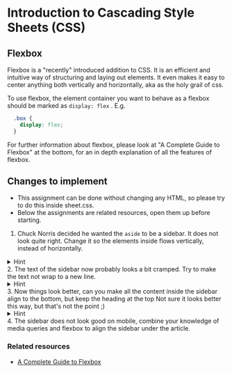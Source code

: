 # Introduction to Cascading Style Sheets (CSS)

## Flexbox
Flexbox is a "recently" introduced addition to CSS. It is an efficient and intuitive way of structuring and laying out elements.
It even makes it easy to center anything both vertically and horizontally, aka as the holy grail of css.

To use flexbox, the element container you want to behave as a flexbox should be marked as `display: flex` .
E.g. 

```css
  .box {
    display: flex;
  }
```

For further information about flexbox, please look at "A Complete Guide to Flexbox" at the bottom, for an in depth explanation of all the features of flexbox.

## Changes to implement
* This assignment can be done without changing any HTML, so please try to do this inside sheet.css.
* Below the assignments are related resources, open them up before starting.

1. Chuck Norris decided he wanted the `aside` to be a sidebar. It does not look quite right.
Change it so the elements inside flows vertically, instead of horizontally. 
<details>
  <summary>Hint</summary>
  Change the "flex-direction"
</details>
2. The text of the sidebar now probably looks a bit cramped. Try to make the text not wrap to a new line.
<details>
  <summary>Hint</summary>
  Use the white-space attribute. Also min-width probably works fine for this exercise.
</details>
3. Now things look better, can you make all the content inside the sidebar align to the bottom, but keep the heading at the top
Not sure it looks better this way, but that's not the point ;)
<details>
  <summary>Hint</summary>
  Use margin auto
</details>
4. The sidebar does not look good on mobile, combine your knowledge of media queries and flexbox to align the sidebar under the article.

### Related resources
* [A Complete Guide to Flexbox](https://css-tricks.com/snippets/css/a-guide-to-flexbox/)
